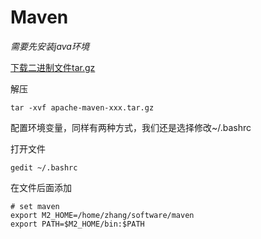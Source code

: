 # Maven

*需要先安装java环境*

[下载二进制文件tar.gz](http://maven.apache.org/download.cgi)

解压

```shell
tar -xvf apache-maven-xxx.tar.gz
```

配置环境变量，同样有两种方式，我们还是选择修改~/.bashrc

打开文件

```shell
gedit ~/.bashrc
```

在文件后面添加

```shell
# set maven
export M2_HOME=/home/zhang/software/maven
export PATH=$M2_HOME/bin:$PATH
```